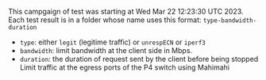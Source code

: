This campgaign of test was starting at Wed Mar 22 12:23:30 UTC 2023.
Each test result is in a folder whose name uses this format: `type-bandwidth-duration`
- `type`: either `legit` (legitime traffic) or `unrespECN` or `iperf3`
- `bandwidth`: limit bandwidth at the client side in Mbps.
- `duration`: the duration of request sent by the client before being stopped
Limit traffic at the egress ports of the P4 switch using Mahimahi
